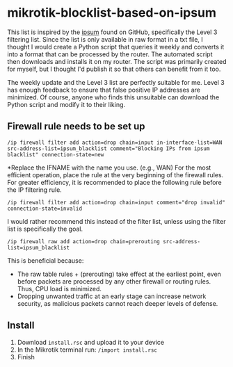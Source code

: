 # mikrotik-blocklist-based-on-ipsum

This list is inspired by the [ipsum](https://github.com/stamparm/ipsum?tab=readme-ov-file) found on GitHub, specifically the Level 3 filtering list. Since the list is only available in raw format in a txt file, I thought I would create a Python script that queries it weekly and converts it into a format that can be processed by the router. The automated script then downloads and installs it on my router.
The script was primarily created for myself, but I thought I'd publish it so that others can benefit from it too.


The weekly update and the Level 3 list are perfectly suitable for me. Level 3 has enough feedback to ensure that false positive IP addresses are minimized.
Of course, anyone who finds this unsuitable can download the Python script and modify it to their liking.

## Firewall rule needs to be set up
``` 
/ip firewall filter add action=drop chain=input in-interface-list=WAN src-address-list=ipsum_blacklist comment="Blocking IPs from ipsum blacklist" connection-state=new
```
*Replace the IFNAME with the name you use. (e.g., WAN)
For the most efficient operation, place the rule at the very beginning of the firewall rules.
For greater efficiency, it is recommended to place the following rule before the IP filtering rule.
```
/ip firewall filter add action=drop chain=input comment="drop invalid" connection-state=invalid
```

I would rather recommend this instead of the filter list, unless using the filter list is specifically the goal.
```
/ip firewall raw add action=drop chain=prerouting src-address-list=ipsum_blacklist
```
This is beneficial because:
- The raw table rules + (prerouting) take effect at the earliest point, even before packets are processed by any other firewall or routing rules. Thus, CPU load is minimized.
- Dropping unwanted traffic at an early stage can increase network security, as malicious packets cannot reach deeper levels of defense.


## Install
1. Download `install.rsc` and upload it to your device
2. In the Mikrotik terminal run:  `/import install.rsc `
3. Finish
